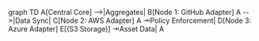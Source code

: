 graph TD
    A[Central Core] -->|Aggregates| B[Node 1: GitHub Adapter]
    A -->|Data Sync| C[Node 2: AWS Adapter]
    A ⇥Policy Enforcement| D[Node 3: Azure Adapter]
    E[(S3 Storage)] ⇥Asset Data| A